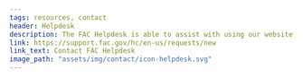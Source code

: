 ```yaml
---
tags: resources, contact
header: Helpdesk
description: The FAC Helpdesk is able to assist with using our website, including audit submission, audit certification, and audit search.
link: https://support.fac.gov/hc/en-us/requests/new
link_text: Contact FAC Helpdesk
image_path: "assets/img/contact/icon-helpdesk.svg"
---
```

